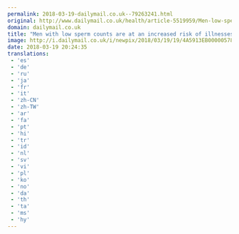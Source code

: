 ```yaml
---
permalink: 2018-03-19-dailymail.co.uk--79263241.html
original: http://www.dailymail.co.uk/health/article-5519959/Men-low-sperm-counts-increased-risk-illnesses.html?ITO=1490&ns_mchannel=rss&ns_campaign=1490
domain: dailymail.co.uk
title: "Men with low sperm counts are at an increased risk of illnesses"
image: http://i.dailymail.co.uk/i/newpix/2018/03/19/19/4A5913EB00000578-0-image-a-21_1521488720092.jpg
date: 2018-03-19 20:24:35
translations: 
 - 'es'
 - 'de'
 - 'ru'
 - 'ja'
 - 'fr'
 - 'it'
 - 'zh-CN'
 - 'zh-TW'
 - 'ar'
 - 'fa'
 - 'pt'
 - 'hi'
 - 'tr'
 - 'id'
 - 'nl'
 - 'sv'
 - 'vi'
 - 'pl'
 - 'ko'
 - 'no'
 - 'da'
 - 'th'
 - 'ta'
 - 'ms'
 - 'hy'
---
```


